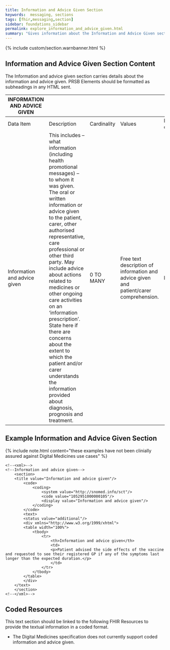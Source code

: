 ```yaml
---
title: Information and Advice Given Section
keywords:  messaging, sections
tags: [fhir,messaging,section]
sidebar: foundations_sidebar
permalink: explore_information_and_advice_given.html
summary: "Gives information about the Information and Advice Given section"
---
```


{% include custom/section.warnbanner.html %}

## Information and Advice Given Section Content ##
The Information and advice given section carries details about the information and advice given. PRSB Elements should be formatted as subheadings in any HTML sent.

| INFORMATION   AND ADVICE GIVEN |                                                                                                                                                                                                                                                                                                                                                                                                                                                                                                                                                                                       |             |                                                                                            |                                  |                          |
|--------------------------------|---------------------------------------------------------------------------------------------------------------------------------------------------------------------------------------------------------------------------------------------------------------------------------------------------------------------------------------------------------------------------------------------------------------------------------------------------------------------------------------------------------------------------------------------------------------------------------------|-------------|--------------------------------------------------------------------------------------------|----------------------------------|--------------------------|
| Data   Item                    | Description                                                                                                                                                                                                                                                                                                                                                                                                                                                                                                                                                                           | Cardinality | Values                                                                                     | Mandatory/required/     optional | FHIR Target              |
| Information and advice given   | This   includes     – what information (including health promotional messages)     – to whom it was given.          The oral or written information or advice given to the patient,     carer, other authorised representative, care professional or other third   party. May include advice about actions related to     medicines or other ongoing care activities on an ‘information     prescription’. State here if there are concerns about the extent     to which the patient and/or carer understands the information     provided about diagnosis, prognosis and treatment. | 0 TO MANY   | Free   text description of information and advice given and patient/carer   comprehension. | Required                         | Composition.section.text |

##  Example Information and Advice Given Section ##

{% include note.html content="these examples have not been clinially assured against Digital Medicines use cases" %}

```
<!--<xml>-->
<!--Information and advice given-->
	<section>
	<title value="Information and advice given"/>
		<code>
			<coding>
				<system value="http://snomed.info/sct"/>
				<code value="1052951000000105"/>
				<display value="Information and advice given"/>
			</coding>
		</code>
		<text>
		<status value="additional"/>
		<div xmlns="http://www.w3.org/1999/xhtml">
		<table width="100%">
			<tbody>
				<tr>
					<th>Information and advice given</th>
					<td>
					<p>Patient advised the side effects of the vaccine and requested to see their registered GP if any of the symptoms last longer than the expected duration.</p>
					</td>
				</tr>
			</tbody>
		</table>
		</div>
	</text>
	</section>
<!--</xml>-->
```

## Coded Resources ##

This text section should be linked to the following FHIR Resources to provide the textual information in a coded format.

- The Digital Medicines specification does not currently support coded information and advice given.

 








